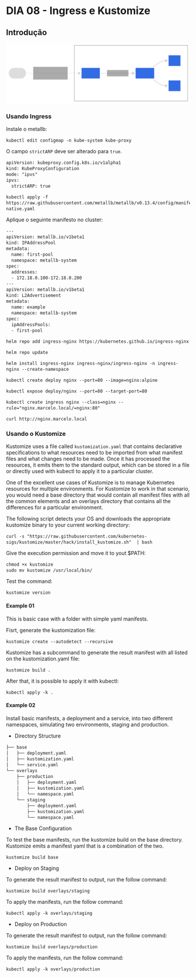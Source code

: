 # DIA 08 - Ingress e Kustomize

## Introdução

![ingress](ingress.svg)

### Usando Ingress


Instale o metallb:

```
kubectl edit configmap -n kube-system kube-proxy
```
O campo `strictARP` deve ser alterado para `true`.
```
apiVersion: kubeproxy.config.k8s.io/v1alpha1
kind: KubeProxyConfiguration
mode: "ipvs"
ipvs:
  strictARP: true
```

```
kubectl apply -f https://raw.githubusercontent.com/metallb/metallb/v0.13.4/config/manifests/metallb-native.yaml
```

Aplique o seguinte manifesto no cluster:

```
---
apiVersion: metallb.io/v1beta1
kind: IPAddressPool
metadata:
  name: first-pool
  namespace: metallb-system
spec:
  addresses:
  - 172.18.0.100-172.18.0.200
---
apiVersion: metallb.io/v1beta1
kind: L2Advertisement
metadata:
  name: example
  namespace: metallb-system
spec:
  ipAddressPools:
  - first-pool
```

```
helm repo add ingress-nginx https://kubernetes.github.io/ingress-nginx
```

```
helm repo update
```

```
helm install ingress-nginx ingress-nginx/ingress-nginx -n ingress-nginx --create-namespace
```

```
kubectl create deploy nginx --port=80 --image=nginx:alpine
```

```
kubectl expose deploy/nginx --port=80 --target-port=80
```

```
kubectl create ingress nginx --class=nginx --rule="nginx.marcelo.local/=nginx:80"
```

```
curl http://nginx.marcelo.local
```

### Usando o Kustomize

Kustomize uses a file called `kustomization.yaml` that contains declarative specifications to what resources need to be imported from what manifest files and what changes need to be made. Once it has processed the resources, it emits them to the standard output, which can be stored in a file or directly used with kubectl to apply it to a particular cluster.

One of the excellent use cases of Kustomize is to manage Kubernetes resources for multiple environments. For Kustomize to work in that scenario, you would need a base directory that would contain all manifest files with all the common elements and an overlays directory that contains all the differences for a particular environment.

The following script detects your OS and downloads the appropriate kustomize binary to your current working directory:

```
curl -s "https://raw.githubusercontent.com/kubernetes-sigs/kustomize/master/hack/install_kustomize.sh"  | bash
```

Give the execution permission and move it to yout $PATH:

```
chmod +x kustomize
sudo mv kustomize /usr/local/bin/
```

Test the command:

```
kustomize version
```

#### Example 01

This is basic case with a folder with simple yaml manifests.

Fisrt, generate the kustomization file:

```
kustomize create --autodetect --recursive
```

Kustomize has a subcommand to generate the result manifest with all listed on the kustomization.yaml file:

```
kustomize build .
```

After that, it is possible to apply it with kubectl:

```
kubectl apply -k .
```

#### Example 02

Install basic manifests, a deployment and a service, into two different namespaces, simulating two environments, staging and production.

- Directory Structure

```
├── base
│   ├── deployment.yaml
│   ├── kustomization.yaml
│   └── service.yaml
└── overlays
    ├── production
    │   ├── deployment.yaml
    │   ├── kustomization.yaml
    │   └── namespace.yaml
    └── staging
        ├── deployment.yaml
        ├── kustomization.yaml
        └── namespace.yaml
```

- The Base Configuration

To test the base manifests, run the kustomize build on the base directory. Kustomize emits a manifest yaml that is a combination of the two.

```
kustomize build base
```

- Deploy on Staging

To generate the result manifest to output, run the follow command:

```
kustomize build overlays/staging
```

To apply the manifests, run the follow command:

```
kubectl apply -k overlays/staging
```

- Deploy on Production

To generate the result manifest to output, run the follow command:

```
kustomize build overlays/production
```

To apply the manifests, run the follow command:

```
kubectl apply -k overlays/production
```
